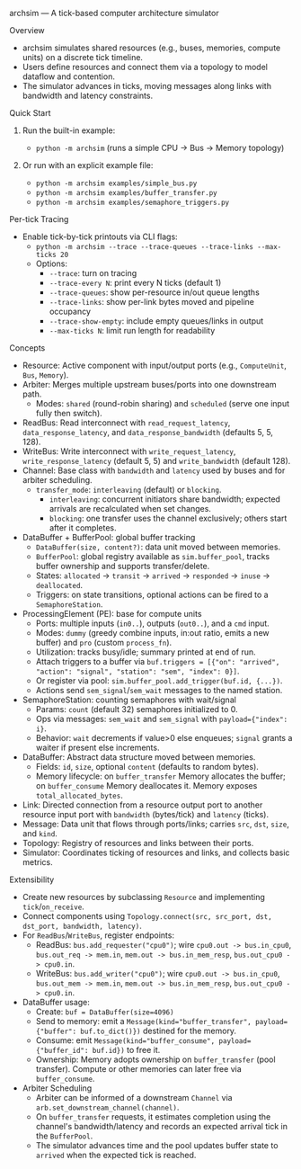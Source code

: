 archsim — A tick-based computer architecture simulator

Overview
- archsim simulates shared resources (e.g., buses, memories, compute units) on a discrete tick timeline.
- Users define resources and connect them via a topology to model dataflow and contention.
- The simulator advances in ticks, moving messages along links with bandwidth and latency constraints.

Quick Start
1) Run the built-in example:

   - `python -m archsim`  (runs a simple CPU → Bus → Memory topology)

2) Or run with an explicit example file:

   - `python -m archsim examples/simple_bus.py`
   - `python -m archsim examples/buffer_transfer.py`
   - `python -m archsim examples/semaphore_triggers.py`

Per-tick Tracing
- Enable tick-by-tick printouts via CLI flags:
  - `python -m archsim --trace --trace-queues --trace-links --max-ticks 20`
  - Options:
    - `--trace`: turn on tracing
    - `--trace-every N`: print every N ticks (default 1)
    - `--trace-queues`: show per-resource in/out queue lengths
    - `--trace-links`: show per-link bytes moved and pipeline occupancy
    - `--trace-show-empty`: include empty queues/links in output
    - `--max-ticks N`: limit run length for readability

Concepts
- Resource: Active component with input/output ports (e.g., `ComputeUnit`, `Bus`, `Memory`).
- Arbiter: Merges multiple upstream buses/ports into one downstream path.
  - Modes: `shared` (round-robin sharing) and `scheduled` (serve one input fully then switch).
- ReadBus: Read interconnect with `read_request_latency`, `data_response_latency`, and `data_response_bandwidth` (defaults 5, 5, 128).
- WriteBus: Write interconnect with `write_request_latency`, `write_response_latency` (default 5, 5) and `write_bandwidth` (default 128).
- Channel: Base class with `bandwidth` and `latency` used by buses and for arbiter scheduling.
  - `transfer_mode`: `interleaving` (default) or `blocking`.
    - `interleaving`: concurrent initiators share bandwidth; expected arrivals are recalculated when set changes.
    - `blocking`: one transfer uses the channel exclusively; others start after it completes.
- DataBuffer + BufferPool: global buffer tracking
  - `DataBuffer(size, content?)`: data unit moved between memories.
  - `BufferPool`: global registry available as `sim.buffer_pool`, tracks buffer ownership and supports transfer/delete.
  - States: `allocated` → `transit` → `arrived` → `responded` → `inuse` → `deallocated`.
  - Triggers: on state transitions, optional actions can be fired to a `SemaphoreStation`.
 - ProcessingElement (PE): base for compute units
   - Ports: multiple inputs (`in0..`), outputs (`out0..`), and a `cmd` input.
   - Modes: `dummy` (greedy combine inputs, in:out ratio, emits a new buffer) and `pro` (custom `process_fn`).
   - Utilization: tracks busy/idle; summary printed at end of run.
    - Attach triggers to a buffer via `buf.triggers = [{"on": "arrived", "action": "signal", "station": "sem", "index": 0}]`.
    - Or register via pool: `sim.buffer_pool.add_trigger(buf.id, {...})`.
    - Actions send `sem_signal`/`sem_wait` messages to the named station.
- SemaphoreStation: counting semaphores with wait/signal
  - Params: `count` (default 32) semaphores initialized to 0.
  - Ops via messages: `sem_wait` and `sem_signal` with `payload={"index": i}`.
  - Behavior: `wait` decrements if value>0 else enqueues; `signal` grants a waiter if present else increments.
- DataBuffer: Abstract data structure moved between memories.
  - Fields: `id`, `size`, optional `content` (defaults to random bytes).
  - Memory lifecycle: on `buffer_transfer` Memory allocates the buffer; on `buffer_consume` Memory deallocates it. Memory exposes `total_allocated_bytes`.
- Link: Directed connection from a resource output port to another resource input port with `bandwidth` (bytes/tick) and `latency` (ticks).
- Message: Data unit that flows through ports/links; carries `src`, `dst`, `size`, and `kind`.
- Topology: Registry of resources and links between their ports.
- Simulator: Coordinates ticking of resources and links, and collects basic metrics.

Extensibility
- Create new resources by subclassing `Resource` and implementing `tick`/`on_receive`.
- Connect components using `Topology.connect(src, src_port, dst, dst_port, bandwidth, latency)`.
- For `ReadBus`/`WriteBus`, register endpoints:
  - ReadBus: `bus.add_requester("cpu0")`; wire `cpu0.out -> bus.in_cpu0`, `bus.out_req -> mem.in`, `mem.out -> bus.in_mem_resp`, `bus.out_cpu0 -> cpu0.in`.
  - WriteBus: `bus.add_writer("cpu0")`; wire `cpu0.out -> bus.in_cpu0`, `bus.out_mem -> mem.in`, `mem.out -> bus.in_mem_resp`, `bus.out_cpu0 -> cpu0.in`.
- DataBuffer usage:
  - Create: `buf = DataBuffer(size=4096)`
  - Send to memory: emit a `Message(kind="buffer_transfer", payload={"buffer": buf.to_dict()})` destined for the memory.
  - Consume: emit `Message(kind="buffer_consume", payload={"buffer_id": buf.id})` to free it.
  - Ownership: Memory adopts ownership on `buffer_transfer` (pool transfer). Compute or other memories can later free via `buffer_consume`.
- Arbiter Scheduling
  - Arbiter can be informed of a downstream `Channel` via `arb.set_downstream_channel(channel)`.
  - On `buffer_transfer` requests, it estimates completion using the channel's bandwidth/latency and records an expected arrival tick in the `BufferPool`.
  - The simulator advances time and the pool updates buffer state to `arrived` when the expected tick is reached.
